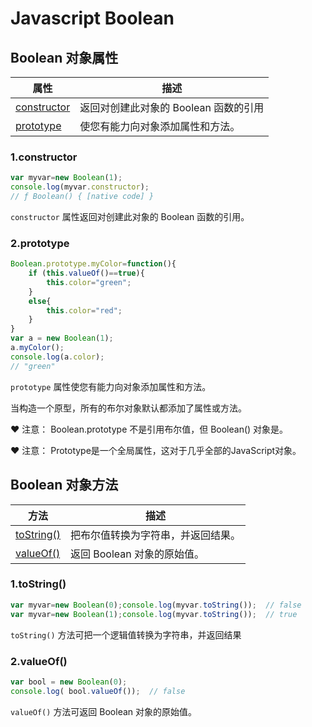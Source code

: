 # Javascript Boolean

## Boolean 对象属性

| 属性 | 描述 |
|-|-|
| [constructor](#1constructor ) | 返回对创建此对象的 Boolean 函数的引用 |
| [prototype](#2prototype) | 使您有能力向对象添加属性和方法。 |

### 1.constructor 
```js
var myvar=new Boolean(1);
console.log(myvar.constructor);
// ƒ Boolean() { [native code] }
```

`constructor` 属性返回对创建此对象的 Boolean 函数的引用。

### 2.prototype
```js
Boolean.prototype.myColor=function(){
	if (this.valueOf()==true){
		this.color="green";
	}
	else{
		this.color="red";
	}
}	
var a = new Boolean(1);
a.myColor();
console.log(a.color);
// "green"
```

`prototype` 属性使您有能力向对象添加属性和方法。

当构造一个原型，所有的布尔对象默认都添加了属性或方法。

&hearts; 注意： Boolean.prototype 不是引用布尔值，但 Boolean() 对象是。

&hearts; 注意： Prototype是一个全局属性，这对于几乎全部的JavaScript对象。

## Boolean 对象方法

| 方法 | 描述 |
|-|-|
| [toString()](#1toString()) | 把布尔值转换为字符串，并返回结果。 |
| [valueOf()](#2valueOf()) | 返回 Boolean 对象的原始值。 |

### 1.toString()
```js
var myvar=new Boolean(0);console.log(myvar.toString());  // false
var myvar=new Boolean(1);console.log(myvar.toString());  // true
```

`toString()` 方法可把一个逻辑值转换为字符串，并返回结果

### 2.valueOf()
```js
var bool = new Boolean(0);
console.log( bool.valueOf());  // false
```
`valueOf()` 方法可返回 Boolean 对象的原始值。